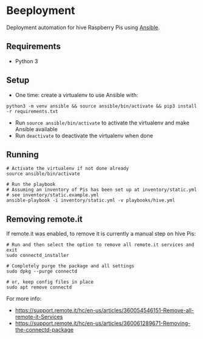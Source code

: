 # Beeployment

Deployment automation for hive Raspberry Pis using [Ansible](https://docs.ansible.com/ansible/latest/index.html).

## Requirements

- Python 3

## Setup

- One time: create a virtualenv to use Ansible with:

```shell
python3 -m venv ansible && source ansible/bin/activate && pip3 install -r requirements.txt
```

- Run `source ansible/bin/activate` to activate the virtualenv and make Ansible available
- Run `deactivate` to deactivate the virtualenv when done

## Running

```shell
# Activate the virtualenv if not done already
source ansible/bin/activate

# Run the playbook
# Assuming an inventory of Pis has been set up at inventory/static.yml
# see inventory/static.example.yml
ansible-playbook -i inventory/static.yml -v playbooks/hive.yml
```

## Removing remote.it

If remote.it was enabled, to remove it is currently a manual step on hive Pis:

``` shell
# Run and then select the option to remove all remote.it services and exit
sudo connectd_installer

# Completely purge the package and all settings
sudo dpkg --purge connectd

# or, keep config files in place
sudo apt remove connectd
```

For more info:

- https://support.remote.it/hc/en-us/articles/360054546151-Remove-all-remote-it-Services
- https://support.remote.it/hc/en-us/articles/360061289671-Removing-the-connectd-package
